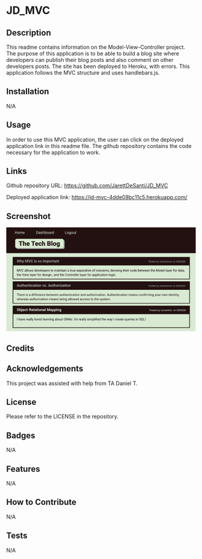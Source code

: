# JD_MVC

## Description

This readme contains information on the Model-View-Controller project. The purpose of this application is to be able to build a blog site where developers can publish their blog posts and also comment on other developers posts. The site has been deployed to Heroku, with errors. This application follows the MVC structure and uses handlebars.js.

## Installation

N/A

## Usage

In order to use this MVC application, the user can click on the deployed application link in this readme file. The github repository contains the code necessary for the application to work.

## Links

Github repository URL: https://github.com/JarettDeSanti/JD_MVC <br>

Deployed application link: https://jd-mvc-4dde08bc11c5.herokuapp.com/


## Screenshot

![alt text](<Screenshot 2024-03-13 233318-1.png>)

## Credits

## Acknowledgements 

This project was assisted with help from TA Daniel T.

## License

Please refer to the LICENSE in the repository.

## Badges
N/A

## Features
N/A

## How to Contribute
N/A

## Tests
N/A

